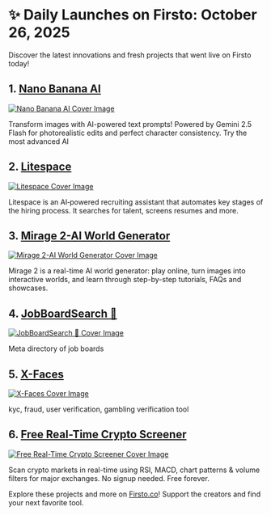 # ✨ Daily Launches on Firsto: October 26, 2025

Discover the latest innovations and fresh projects that went live on Firsto today!

## 1. [Nano Banana AI](https://firsto.co/projects/nano-banana-ai)

[![Nano Banana AI Cover Image](https://607255gt6f.ufs.sh/f/ViZtN9dvJxPtuW3512t2VewaiyL8jUOnzd5oBZHkhgFYvGqA)](https://firsto.co/projects/nano-banana-ai)

 Transform images with AI-powered text prompts!  Powered by Gemini 2.5 Flash for photorealistic edits and perfect character consistency. Try the most advanced AI



## 2. [Litespace](https://firsto.co/projects/litespace)

[![Litespace Cover Image](https://607255gt6f.ufs.sh/f/ViZtN9dvJxPtTukrNPYWbLBFtkMcf2zKu3odW4lxIYQJZ0mn)](https://firsto.co/projects/litespace)

 Litespace is an AI‑powered recruiting assistant that automates key stages of the hiring process. It searches for talent, screens resumes and more.



## 3. [Mirage 2-AI World Generator](https://firsto.co/projects/mirage-2-ai-world-generator)

[![Mirage 2-AI World Generator Cover Image](https://607255gt6f.ufs.sh/f/ViZtN9dvJxPtNMYLLcznAMhmfkr426E1zZIHVDYQ7XcGwOa5)](https://firsto.co/projects/mirage-2-ai-world-generator)

 Mirage 2 is a real-time AI world generator: play online, turn images into interactive worlds, and learn through step-by-step tutorials, FAQs and showcases.



## 4. [JobBoardSearch 🔎](https://firsto.co/projects/jobboardsearch)

[![JobBoardSearch 🔎 Cover Image](https://607255gt6f.ufs.sh/f/ViZtN9dvJxPtTuAvI1fWbLBFtkMcf2zKu3odW4lxIYQJZ0mn)](https://firsto.co/projects/jobboardsearch)

 Meta directory of job boards



## 5. [X-Faces](https://firsto.co/projects/x-faces-6344)

[![X-Faces Cover Image](https://607255gt6f.ufs.sh/f/ViZtN9dvJxPtz3zNsJTLd9fv7AyzjToaFM4POSnZYVDuJksh)](https://firsto.co/projects/x-faces-6344)

 kyc, fraud, user verification, gambling verification tool



## 6. [Free Real-Time Crypto Screener](https://firsto.co/projects/free-real-time-crypto-screener)

[![Free Real-Time Crypto Screener Cover Image](https://devisecrypto.com/logo.png)](https://firsto.co/projects/free-real-time-crypto-screener)

 Scan crypto markets in real-time using RSI, MACD, chart patterns & volume filters for major exchanges. No signup needed. Free forever.




Explore these projects and more on [Firsto.co](https://firsto.co)! Support the creators and find your next favorite tool.
